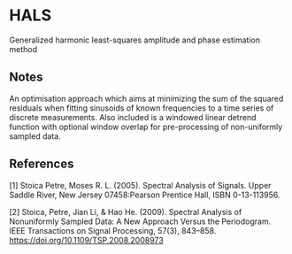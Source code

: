 # HALS
Generalized harmonic least-squares amplitude and phase estimation method

Notes
-----
An optimisation approach which aims at minimizing the sum of the squared residuals when fitting
sinusoids of known frequencies to a time series of discrete measurements. Also included is a windowed linear detrend function with optional window overlap for pre-processing of non-uniformly sampled data.
    
References
----------
[1]   Stoica Petre, Moses R. L. (2005). Spectral Analysis of Signals. Upper Saddle River, New Jersey 07458:Pearson Prentice Hall, ISBN 0-13-113956.

[2]   Stoica, Petre, Jian Li, & Hao He. (2009). Spectral Analysis of Nonuniformly Sampled Data: A New Approach Versus the Periodogram. IEEE Transactions on Signal                Processing, 57(3), 843–858. https://doi.org/10.1109/TSP.2008.2008973
   

